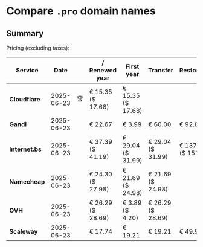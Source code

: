 # Compare `.pro` domain names

## Summary

Pricing (excluding taxes):

| Service | Date |  | / Renewed year | First year | Transfer | Restoration |
|--|--|--|--|--|--|--|
| **Cloudflare** | 2025-06-23 | 🏆 | € 15.35<br>($ 17.68) | € 15.35<br>($ 17.68) |  |  |
| **Gandi** | 2025-06-23 |  | € 22.67 | € 3.99 | € 60.00 | € 92.87 |
| **Internet.bs** | 2025-06-23 |  | € 37.39<br>($ 41.19) | € 29.04<br>($ 31.99) | € 29.04<br>($ 31.99) | € 137.25<br>($ 151.19) |
| **Namecheap** | 2025-06-23 |  | € 24.30<br>($ 27.98) | € 21.69<br>($ 24.98) | € 21.69<br>($ 24.98) |  |
| **OVH** | 2025-06-23 |  | € 26.29<br>($ 28.69) | € 3.89<br>($ 4.20) | € 26.29<br>($ 28.69) |  |
| **Scaleway** | 2025-06-23 |  | € 17.74 | € 19.21 | € 19.21 | € 49.99 |
